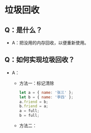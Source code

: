 # 垃圾回收

## Q：是什么？

* A：把没用的内存回收，以便重新使用。

## Q：如何实现垃圾回收？

* A：

  * 方法一：标记清除

    ````javascript
    let a = { name: '张三' };
    let b = { name: '李四' };
    a.friend = b;
    b.friend = a;
    a = full;
    b = full;
    ````

  * 方法二：